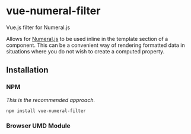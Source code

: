 # vue-numeral-filter
Vue.js filter for Numeral.js

Allows for [Numeral.js](http://numeraljs.com/) to be used inline in the template section of a component. This can be a convenient way of rendering formatted data in situations where you do not wish to create a computed property.

## Installation

### NPM
*This is the recommended approach.*

`npm install vue-numeral-filter`

### Browser UMD Module